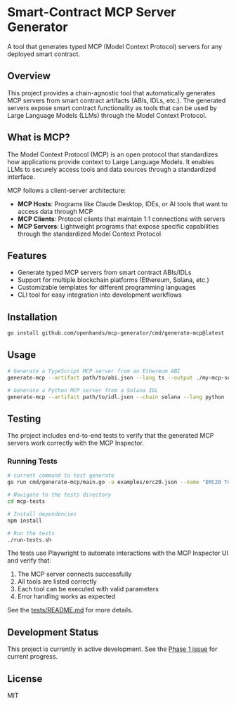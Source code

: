 # Smart-Contract MCP Server Generator

A tool that generates typed MCP (Model Context Protocol) servers for any deployed smart contract.

## Overview

This project provides a chain-agnostic tool that automatically generates MCP servers from smart contract artifacts (ABIs, IDLs, etc.). The generated servers expose smart contract functionality as tools that can be used by Large Language Models (LLMs) through the Model Context Protocol.

## What is MCP?

The Model Context Protocol (MCP) is an open protocol that standardizes how applications provide context to Large Language Models. It enables LLMs to securely access tools and data sources through a standardized interface.

MCP follows a client-server architecture:
- **MCP Hosts**: Programs like Claude Desktop, IDEs, or AI tools that want to access data through MCP
- **MCP Clients**: Protocol clients that maintain 1:1 connections with servers
- **MCP Servers**: Lightweight programs that expose specific capabilities through the standardized Model Context Protocol

## Features

- Generate typed MCP servers from smart contract ABIs/IDLs
- Support for multiple blockchain platforms (Ethereum, Solana, etc.)
- Customizable templates for different programming languages
- CLI tool for easy integration into development workflows

## Installation

```bash
go install github.com/openhands/mcp-generator/cmd/generate-mcp@latest
```

## Usage

```bash
# Generate a TypeScript MCP server from an Ethereum ABI
generate-mcp --artifact path/to/abi.json --lang ts --output ./my-mcp-server

# Generate a Python MCP server from a Solana IDL
generate-mcp --artifact path/to/idl.json --chain solana --lang python --output ./my-mcp-server

```

## Testing

The project includes end-to-end tests to verify that the generated MCP servers work correctly with the MCP Inspector.

### Running Tests

```bash
# current command to test generate
go run cmd/generate-mcp/main.go -a examples/erc20.json --name "ERC20 Token" --address 0xA0b86991c6218b36c1d19D4a2e9Eb0cE3606eB48

# Navigate to the tests directory
cd mcp-tests

# Install dependencies
npm install

# Run the tests
./run-tests.sh
```

The tests use Playwright to automate interactions with the MCP Inspector UI and verify that:
1. The MCP server connects successfully
2. All tools are listed correctly
3. Each tool can be executed with valid parameters
4. Error handling works as expected

See the [tests/README.md](tests/README.md) for more details.

## Development Status

This project is currently in active development. See the [Phase 1 issue](https://github.com/openhands/mcp-generator/issues/1) for current progress.

## License

MIT